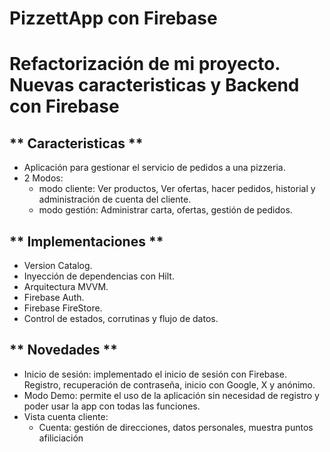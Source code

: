 # PizzettApp con Firebase
 
<h1> Refactorización de mi proyecto. <br> Nuevas caracteristicas y Backend con Firebase </h1>

<h2> ** Caracteristicas ** </h2>

- Aplicación para gestionar el servicio de pedidos a una pizzeria.
- 2 Modos: 
  - modo cliente: Ver productos, Ver ofertas, hacer pedidos, historial y administración de cuenta del cliente. 
  - modo gestión: Administrar carta, ofertas, gestión de pedidos.

<h2> ** Implementaciones ** </h2>

- Version Catalog.
- Inyección de dependencias con Hilt.
- Arquitectura MVVM.
- Firebase Auth.
- Firebase FireStore.
- Control de estados, corrutinas y flujo de datos.



<h2> ** Novedades ** </h2>

- Inicio de sesión: implementado el inicio de sesión con Firebase. Registro, recuperación de contraseña, inicio con Google, X y anónimo.
- Modo Demo: permite el uso de la aplicación sin necesidad de registro y poder usar la app con todas las funciones.
- Vista cuenta cliente: 
  - Cuenta: gestión de direcciones, datos personales, muestra puntos afiliciación
